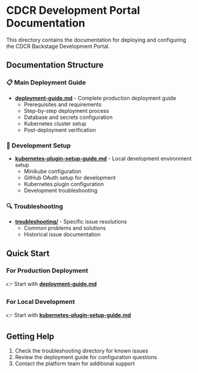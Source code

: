 # CDCR Development Portal Documentation

This directory contains the documentation for deploying and configuring the CDCR Backstage Development Portal.

## Documentation Structure

### 📋 Main Deployment Guide
- **[deployment-guide.md](deployment-guide.md)** - Complete production deployment guide
  - Prerequisites and requirements
  - Step-by-step deployment process
  - Database and secrets configuration
  - Kubernetes cluster setup
  - Post-deployment verification

### 🔧 Development Setup
- **[kubernetes-plugin-setup-guide.md](kubernetes-plugin-setup-guide.md)** - Local development environment setup
  - Minikube configuration
  - GitHub OAuth setup for development
  - Kubernetes plugin configuration
  - Development troubleshooting

### 🔍 Troubleshooting
- **[troubleshooting/](troubleshooting/)** - Specific issue resolutions
  - Common problems and solutions
  - Historical issue documentation

## Quick Start

### For Production Deployment
👉 Start with **[deployment-guide.md](deployment-guide.md)**

### For Local Development  
👉 Start with **[kubernetes-plugin-setup-guide.md](kubernetes-plugin-setup-guide.md)**

## Getting Help

1. Check the troubleshooting directory for known issues
2. Review the deployment guide for configuration questions
3. Contact the platform team for additional support